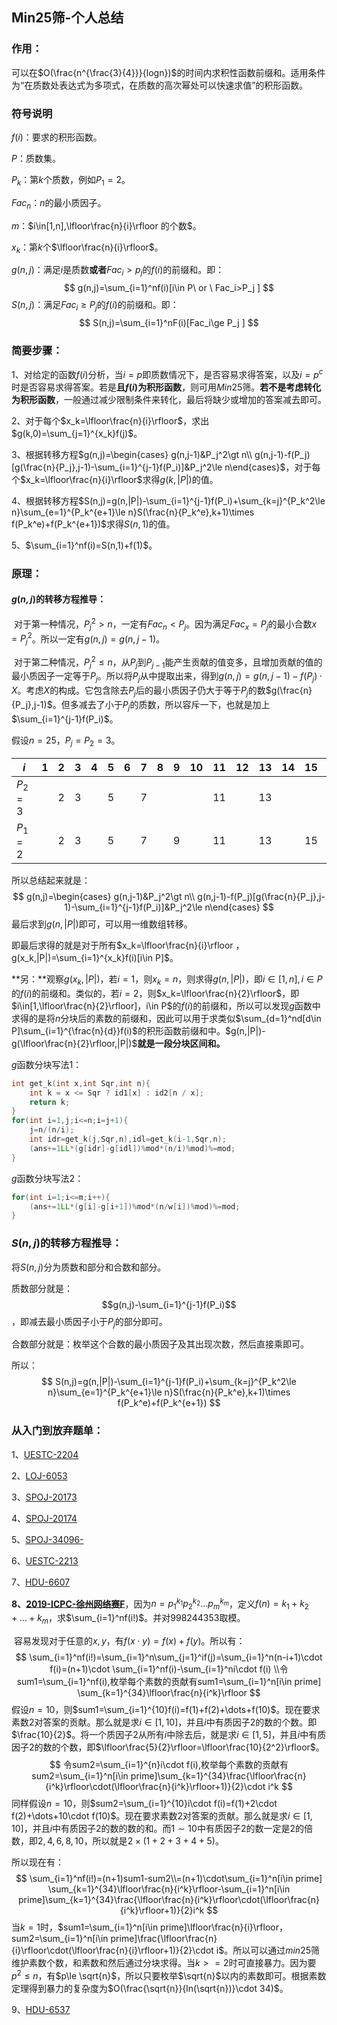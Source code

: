 ## Min25筛-个人总结

### 作用：

可以在$O(\frac{n^{\frac{3}{4}}}{logn})$的时间内求积性函数前缀和。适用条件为“在质数处表达式为多项式，在质数的高次幂处可以快速求值”的积形函数。

### 符号说明

$f(i)$：要求的积形函数。

$P$：质数集。

$P_k$：第$k$个质数，例如$P_1=2$。

$Fac_n$：$n$的最小质因子。

$m$：$i\in[1,n],\lfloor\frac{n}{i}\rfloor 的个数$。

$x_k$：第$k$个$\lfloor\frac{n}{i}\rfloor$。

$g(n,j)$：满足$i$是质数**或者**$Fac_i>p_j$的$f(i)$的前缀和。即：
$$
g(n,j)=\sum_{i=1}^nf(i)[i\in P\ or \ Fac_i>P_j ]
$$
$S(n,j)$：满足$Fac_i\ge P_j$的$f(i)$的前缀和。即：
$$
S(n,j)=\sum_{i=1}^nF(i)[Fac_i\ge P_j ]
$$

### 简要步骤：

1、对给定的函数$f(i)$分析，当$i=p$即质数情况下，是否容易求得答案，以及$i=p^c$时是否容易求得答案。若是**且$f(i)$为积形函数**，则可用$Min25$筛。**若不是考虑转化为积形函数**，一般通过减少限制条件来转化，最后将缺少或增加的答案减去即可。

2、对于每个$x_k=\lfloor\frac{n}{i}\rfloor$，求出$g(k,0)=\sum_{j=1}^{x_k}f(j)$。

3、根据转移方程$g(n,j)=\begin{cases}    g(n,j-1)&P_j^2\gt n\\    g(n,j-1)-f(P_j)[g(\frac{n}{P_j},j-1)-\sum_{i=1}^{j-1}f(P_i)]&P_j^2\le n\end{cases}$，对于每个$x_k=\lfloor\frac{n}{i}\rfloor$求得$g(k,|P|)$的值。

4、根据转移方程$S(n,j)=g(n,|P|)-\sum_{i=1}^{j-1}f(P_i)+\sum_{k=j}^{P_k^2\le n}\sum_{e=1}^{P_k^{e+1}\le n}S(\frac{n}{P_k^e},k+1)\times f(P_k^e)+f(P_k^{e+1})$求得$S(n,1)$的值。

5、$\sum_{i=1}^nf(i)=S(n,1)+f(1)$。

### 原理：

#### $g(n,j)$的转移方程推导：

​	对于第一种情况，$P_j^2>n$，一定有$Fac_n< P_j$。因为满足$Fac_x=P_j$的最小合数$x=P_j^2$。所以一定有$g(n,j)=g(n,j-1)$。

​	对于第二种情况，$P_j^2\le n$，从$P_j$到$P_{j-1}$能产生贡献的值变多，且增加贡献的值的最小质因子一定等于$P_j$。所以将$P_j$从中提取出来，得到$g(n,j)=g(n,j-1)-f(P_j)\cdot X$。考虑$X$的构成。它包含除去$P_j$后的最小质因子仍大于等于$P_{j}$的数$g(\frac{n}{P_j},j-1)$。但多减去了小于$P_j$的质数，所以容斥一下，也就是加上$\sum_{i=1}^{j-1}f(P_i)$。

假设$n=25，P_j=P_2=3$。

| $i$      | 1    | 2    | 3    | 4    | 5    | 6    | 7    | 8    | 9    | 10   | 11   | 12   | 13   | 14   | 15   | 16   | $\dots$ | 25   |
| -------- | ---- | ---- | ---- | ---- | ---- | ---- | ---- | ---- | ---- | ---- | ---- | ---- | ---- | ---- | ---- | ---- | ------- | ---- |
| $P_2=3$  |      | 2    | 3    |      | 5    |      | 7    |      |      |      | 11   |      | 13   |      |      |      | $\dots$ | 25   |
| $P_1= 2$ |      | 2    | 3    |      | 5    |      | 7    |      | 9    |      | 11   |      | 13   |      | 15   |      | $\dots$ | 25   |

所以总结起来就是：
$$
g(n,j)=\begin{cases}    g(n,j-1)&P_j^2\gt n\\    g(n,j-1)-f(P_j)[g(\frac{n}{P_j},j-1)-\sum_{i=1}^{j-1}f(P_i)]&P_j^2\le n\end{cases}
$$
最后求到$g(n,|P|)$即可，可以用一维数组转移。

即最后求得的就是对于所有$x_k=\lfloor\frac{n}{i}\rfloor ，g(x_k,|P|)=\sum_{i=1}^{x_k}f(i)[i\in P]$。

**另：**观察$g(x_k,|P|)$，若$i=1$，则$x_k=n$，则求得$g(n,|P|)$，即$i\in[1,n],i\in P$的$f(i)$的前缀和。类似的，若$i=2$，则$x_k=\lfloor\frac{n}{2}\rfloor$，即$i\in[1,\lfloor\frac{n}{2}\rfloor]，i\in P$的$f(i)$的前缀和，所以可以发现$g$函数中求得的是将$n$分块后的素数的前缀和，因此可以用于求类似$\sum_{d=1}^nd[d\in P]\sum_{i=1}^{\frac{n}{d}}f(i)$的积形函数前缀和中。$g(n,|P|)-g(\lfloor\frac{n}{2}\rfloor,|P|)$**就是一段分块区间和。**

$g$函数分块写法$1$：

```cpp
int get_k(int x,int Sqr,int n){
    int k = x <= Sqr ? id1[x] : id2[n / x];
    return k;
}
for(int i=1,j;i<=n;i=j+1){
    j=n/(n/i);
    int idr=get_k(j,Sqr,n),idl=get_k(i-1,Sqr,n); 
    (ans+=1LL*(g[idr]-g[idl])%mod*(n/i)%mod)%=mod;
}
```

$g$函数分块写法$2$：

```cpp
for(int i=1;i<=m;i++){
    (ans+=1LL*(g[i]-g[i+1])%mod*(n/w[i])%mod)%=mod;
}
```



### $S(n,j)$的转移方程推导：

将$S(n,j)$分为质数和部分和合数和部分。

质数部分就是：$$g(n,j)-\sum_{i=1}^{j-1}f(P_i)$$，即减去最小质因子小于$P_j$的部分即可。

合数部分就是：枚举这个合数的最小质因子及其出现次数，然后直接乘即可。

所以：
$$
S(n,j)=g(n,|P|)-\sum_{i=1}^{j-1}f(P_i)+\sum_{k=j}^{P_k^2\le n}\sum_{e=1}^{P_k^{e+1}\le n}S(\frac{n}{P_k^e},k+1)\times f(P_k^e)+f(P_k^{e+1})
$$

### 从入门到放弃题单：

1、[UESTC-2204](https://acm.uestc.edu.cn/problem/min25/description/)

2、[LOJ-6053](https://loj.ac/problem/6053)

3、[SPOJ-20173](https://www.luogu.org/problem/SP20173)

4、[SPOJ-20174](https://www.luogu.org/problem/SP20174)

5、[SPOJ-34096-](https://www.luogu.org/problem/SP34096)

6、[UESTC-2213](https://acm.uestc.edu.cn/problem/min25-min25/description/)

7、[HDU-6607](http://acm.hdu.edu.cn/showproblem.php?pid=6607)

**8、[2019-ICPC-徐州网络赛F](https://nanti.jisuanke.com/t/41390)**，因为$n=p_1^{k_1}p_2^{k_2}\dots p_m^{k_m}$，定义$f(n)=k_1+k_2+\dots+k_m$，求$\sum_{i=1}^nf(i!)$。并对$998244353$取模。

​		容易发现对于任意的$x,y$，有$f(x\cdot y)=f(x)+f(y)$。所以有：
$$
\sum_{i=1}^nf(i!)=\sum_{i=1}^n\sum_{j=1}^if(j)=\sum_{i=1}^n(n-i+1)\cdot f(i)=(n+1)\cdot \sum_{i=1}^nf(i)-\sum_{i=1}^ni\cdot f(i)
\\令sum1=\sum_{i=1}^nf(i),枚举每个素数的贡献有sum1=\sum_{i=1}^n[i\in prime] \sum_{k=1}^{34}\lfloor\frac{n}{i^k}\rfloor
$$
假设$n=10$，则$sum1=\sum_{i=1}^{10}f(i)=f(1)+f(2)+\dots+f(10)$。现在要求素数$2$对答案的贡献。那么就是求$i\in[1,10]$，并且$i$中有质因子$2$的数的个数。即$\frac{10}{2}$。将一个质因子$2$从所有$i$中除去后，就是求$i\in[1,5]$，并且$i$中有质因子$2$的数的个数，即$\lfloor\frac{5}{2}\rfloor=\lfloor\frac{10}{2^2}\rfloor$。
$$
令sum2=\sum_{i=1}^{n}i\cdot f(i),枚举每个素数的贡献有sum2=\sum_{i=1}^n[i\in prime]\sum_{k=1}^{34}\frac{\lfloor\frac{n}{i^k}\rfloor\cdot(\lfloor\frac{n}{i^k}\rfloor+1)}{2}\cdot i^k
$$
同样假设$n=10$，则$sum2=\sum_{i=1}^{10}i\cdot f(i)=f(1)+2\cdot f(2)+\dots+10\cdot f(10)$。现在要求素数$2$对答案的贡献。那么就是求$i\in[1,10]$，并且$i$中有质因子$2$的数的数的和。而$1\sim 10$中有质因子$2$的数一定是$2$的倍数，即$2,4,6,8,10$，所以就是$2\times (1+2+3+4+5)$。

所以现在有：
$$
\sum_{i=1}^nf(i!)=(n+1)sum1-sum2\\=(n+1)\cdot\sum_{i=1}^n[i\in prime] \sum_{k=1}^{34}\lfloor\frac{n}{i^k}\rfloor-\sum_{i=1}^n[i\in prime]\sum_{k=1}^{34}\frac{\lfloor\frac{n}{i^k}\rfloor\cdot(\lfloor\frac{n}{i^k}\rfloor+1)}{2}i^k
$$
当$k=1$时，$sum1=\sum_{i=1}^n[i\in prime]\lfloor\frac{n}{i}\rfloor，sum2=\sum_{i=1}^n[i\in prime]\frac{\lfloor\frac{n}{i}\rfloor\cdot(\lfloor\frac{n}{i}\rfloor+1)}{2}\cdot i$。所以可以通过$min25$筛维护素数个数，和素数和然后通过分块求得。当$k>=2$时可直接暴力。因为要$p^2\le n$，有$p\le \sqrt{n}$，所以只要枚举$\sqrt{n}$以内的素数即可。根据素数定理得到暴力的复杂度为$O(\frac{\sqrt{n}}{ln(\sqrt{n})}\cdot 34)$。

9、[HDU-6537](<http://acm.hdu.edu.cn/showproblem.php?pid=6537>)

